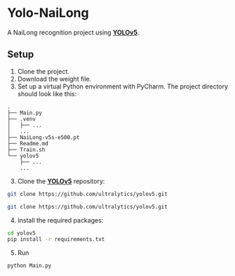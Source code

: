 # Yolo-NaiLong

A NaiLong recognition project using **[YOLOv5](https://github.com/ultralytics/yolov5)**.

## Setup

1. Clone the project.
2. Download the weight file.
3. Set up a virtual Python environment with PyCharm. The project directory should look like this:

```
.
├── Main.py
├── .venv
│   ├── ...
│   ...
├── NaiLong-v5s-e500.pt
├── Readme.md
├── Train.sh
└── yolov5
    ├── ...
    ...
```

3. Clone the **[YOLOv5](https://github.com/ultralytics/yolov5)** repository:

```bash
git clone https://github.com/ultralytics/yolov5.git
```

```bash
git clone https://github.com/ultralytics/yolov5.git
```

4. Install the required packages:

```bash
cd yolov5
pip install -r requirements.txt 
```

5. Run

```bash
python Main.py
```
